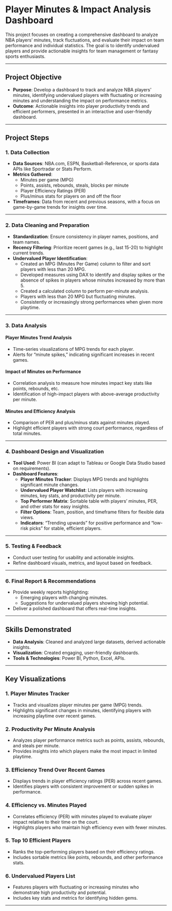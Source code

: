 # Player Minutes & Impact Analysis Dashboard

This project focuses on creating a comprehensive dashboard to analyze NBA players’ minutes, track fluctuations, and evaluate their impact on team performance and individual statistics. The goal is to identify undervalued players and provide actionable insights for team management or fantasy sports enthusiasts.

---

## Project Objective

- **Purpose**: Develop a dashboard to track and analyze NBA players' minutes, identifying undervalued players with fluctuating or increasing minutes and understanding the impact on performance metrics.
- **Outcome**: Actionable insights into player productivity trends and efficient performers, presented in an interactive and user-friendly dashboard.

---

## Project Steps

### 1. **Data Collection**

- **Data Sources**: NBA.com, ESPN, Basketball-Reference, or sports data APIs like Sportradar or Stats Perform.
- **Metrics Gathered**:
  - Minutes per game (MPG)
  - Points, assists, rebounds, steals, blocks per minute
  - Player Efficiency Ratings (PER)
  - Plus/minus stats for players on and off the floor
- **Timeframes**: Data from recent and previous seasons, with a focus on game-by-game trends for insights over time.

---

### 2. **Data Cleaning and Preparation**

- **Standardization**: Ensure consistency in player names, positions, and team names.
- **Recency Filtering**: Prioritize recent games (e.g., last 15-20) to highlight current trends.
- **Undervalued Player Identification**:
  - Created an MPG (Minutes Per Game) column to filter and sort players with less than 20 MPG.
  - Developed measures using DAX to identify and display spikes or the absence of spikes in players whose minutes increased by more than 5.
  - Created a calculated column to perform per-minute analysis.  
  - Players with less than 20 MPG but fluctuating minutes.
  - Consistently or increasingly strong performances when given more playtime.

---

### 3. **Data Analysis**

#### **Player Minutes Trend Analysis**
- Time-series visualizations of MPG trends for each player.
- Alerts for “minute spikes,” indicating significant increases in recent games.

#### **Impact of Minutes on Performance**
- Correlation analysis to measure how minutes impact key stats like points, rebounds, etc.
- Identification of high-impact players with above-average productivity per minute.

#### **Minutes and Efficiency Analysis**
- Comparison of PER and plus/minus stats against minutes played.
- Highlight efficient players with strong court performance, regardless of total minutes.

---

### 4. **Dashboard Design and Visualization**

- **Tool Used**: Power BI (can adapt to Tableau or Google Data Studio based on requirements).
- **Dashboard Features**:
  - **Player Minutes Tracker**: Displays MPG trends and highlights significant minute changes.
  - **Undervalued Player Watchlist**: Lists players with increasing minutes, key stats, and productivity per minute.
  - **Top Performer Matrix**: Sortable table with players’ minutes, PER, and other stats for easy insights.
  - **Filter Options**: Team, position, and timeframe filters for flexible data views.
  - **Indicators**: “Trending upwards” for positive performance and “low-risk picks” for stable, efficient players.

---

### 5. **Testing & Feedback**

- Conduct user testing for usability and actionable insights.
- Refine dashboard visuals, metrics, and layout based on feedback.

---

### 6. **Final Report & Recommendations**

- Provide weekly reports highlighting:
  - Emerging players with changing minutes.
  - Suggestions for undervalued players showing high potential.
- Deliver a polished dashboard that offers real-time insights.

---

## Skills Demonstrated

- **Data Analysis**: Cleaned and analyzed large datasets, derived actionable insights.
- **Visualization**: Created engaging, user-friendly dashboards.
- **Tools & Technologies**: Power BI, Python, Excel, APIs.

---

## Key Visualizations

### 1. **Player Minutes Tracker**
- Tracks and visualizes player minutes per game (MPG) trends.
- Highlights significant changes in minutes, identifying players with increasing playtime over recent games.

### 2. **Productivity Per Minute Analysis**
- Analyzes player performance metrics such as points, assists, rebounds, and steals per minute.
- Provides insights into which players make the most impact in limited playtime.

### 3. **Efficiency Trend Over Recent Games**
- Displays trends in player efficiency ratings (PER) across recent games.
- Identifies players with consistent improvement or sudden spikes in performance.

### 4. **Efficiency vs. Minutes Played**
- Correlates efficiency (PER) with minutes played to evaluate player impact relative to their time on the court.
- Highlights players who maintain high efficiency even with fewer minutes.

### 5. **Top 10 Efficient Players**
- Ranks the top-performing players based on their efficiency ratings.
- Includes sortable metrics like points, rebounds, and other performance stats.

### 6. **Undervalued Players List**
- Features players with fluctuating or increasing minutes who demonstrate high productivity and potential.
- Includes key stats and metrics for identifying hidden gems.

---
